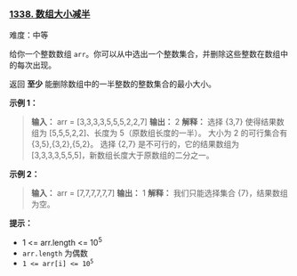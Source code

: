 ### [1338\. 数组大小减半](https://leetcode.cn/problems/reduce-array-size-to-the-half/)

难度：中等

给你一个整数数组 `arr`。你可以从中选出一个整数集合，并删除这些整数在数组中的每次出现。

返回 **至少** 能删除数组中的一半整数的整数集合的最小大小。

**示例 1：**

> **输入：** arr = [3,3,3,3,5,5,5,2,2,7]
> **输出：** 2
> **解释：** 选择 {3,7} 使得结果数组为 [5,5,5,2,2]、长度为 5（原数组长度的一半）。
> 大小为 2 的可行集合有 {3,5},{3,2},{5,2}。
> 选择 {2,7} 是不可行的，它的结果数组为 [3,3,3,3,5,5,5]，新数组长度大于原数组的二分之一。

**示例 2：**

> **输入：** arr = [7,7,7,7,7,7]
> **输出：** 1
> **解释：** 我们只能选择集合 {7}，结果数组为空。

**提示：**

- </code>1 <= arr.length <= 10<sup>5</sup></code>
- `arr.length` 为偶数
- <code>1 <= arr[i] <= 10<sup>5</sup></code>
